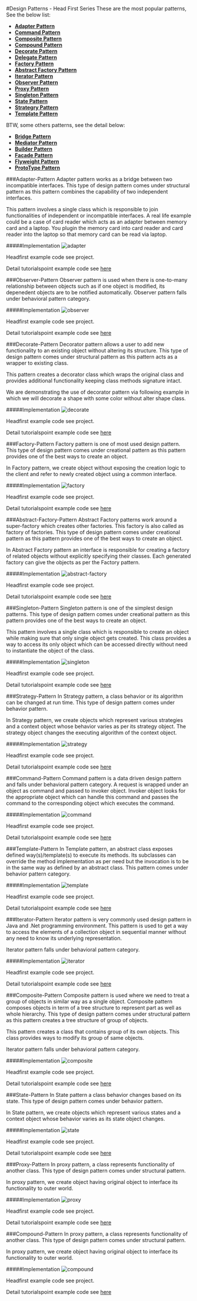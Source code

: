 #Design Patterns - Head First Series
These are the most popular patterns, See the below list:

* **[Adapter Pattern](#adapter-pattern)**
* **[Command Pattern](#command-pattern)**
* **[Composite Pattern](#composite-pattern)**
* **[Compound Pattern](#compound-pattern)**
* **[Decorate Pattern](#decorate-pattern)**
* **[Delegate Pattern](#delegate-pattern)**
* **[Factory Pattern](#factory-pattern)**
* **[Abstract Factory Pattern](#abstract-factory-pattern)**
* **[Iterator Pattern](#iterator-pattern)**
* **[Observer Pattern](#observer-pattern)**
* **[Proxy Pattern](#proxy-pattern)**
* **[Singleton Pattern](#singleton-pattern)**
* **[State Pattern](#state-pattern)**
* **[Strategry Pattern](#strategry-pattern)**
* **[Template Pattern](#template-pattern)**

BTW, some others patterns, see the detail below:
* **[Bridge Pattern](https://www.tutorialspoint.com/design_pattern/bridge_pattern.htm)**
* **[Mediator Pattern](https://www.tutorialspoint.com/design_pattern/mediator_pattern.htm)**
* **[Builder Pattern](https://www.tutorialspoint.com/design_pattern/builder_pattern.htm)**
* **[Facade Pattern](https://www.tutorialspoint.com/design_pattern/facade_pattern.htm)**
* **[Flyweight Pattern](https://www.tutorialspoint.com/design_pattern/flyweight_pattern.htm)**
* **[ProtoType Pattern](https://www.tutorialspoint.com/design_pattern/prototype_pattern.htm)**

###Adapter-Pattern
Adapter pattern works as a bridge between two incompatible interfaces. This type of design pattern comes under structural pattern as this pattern combines the capability of two independent interfaces.

This pattern involves a single class which is responsible to join functionalities of independent or incompatible interfaces. A real life example could be a case of card reader which acts as an adapter between memory card and a laptop. You plugin the memory card into card reader and card reader into the laptop so that memory card can be read via laptop.

#####Implementation
![adapter]

Headfirst example code see project.

Detail tutorialspoint example code see [here](https://www.tutorialspoint.com/design_pattern/adapter_pattern.htm)

###Observer-Pattern
Observer pattern is used when there is one-to-many relationship between objects such as if one object is modified, its depenedent objects are to be notified automatically. Observer pattern falls under behavioral pattern category.

#####Implementation
![observer]

Headfirst example code see project.

Detail tutorialspoint example code see [here](https://www.tutorialspoint.com/design_pattern/observer_pattern.htm)

###Decorate-Pattern
Decorator pattern allows a user to add new functionality to an existing object without altering its structure. This type of design pattern comes under structural pattern as this pattern acts as a wrapper to existing class.

This pattern creates a decorator class which wraps the original class and provides additional functionality keeping class methods signature intact.

We are demonstrating the use of decorator pattern via following example in which we will decorate a shape with some color without alter shape class.

#####Implementation
![decorate]

Headfirst example code see project.

Detail tutorialspoint example code see [here](https://www.tutorialspoint.com/design_pattern/decorator_pattern.htm)

###Factory-Pattern
Factory pattern is one of most used design pattern. This type of design pattern comes under creational pattern as this pattern provides one of the best ways to create an object.

In Factory pattern, we create object without exposing the creation logic to the client and refer to newly created object using a common interface.

#####Implementation
![factory]

Headfirst example code see project.

Detail tutorialspoint example code see [here](https://www.tutorialspoint.com/design_pattern/factory_pattern.htm)

###Abstract-Factory-Pattern
Abstract Factory patterns work around a super-factory which creates other factories. This factory is also called as factory of factories. This type of design pattern comes under creational pattern as this pattern provides one of the best ways to create an object.

In Abstract Factory pattern an interface is responsible for creating a factory of related objects without explicitly specifying their classes. Each generated factory can give the objects as per the Factory pattern.

#####Implementation
![abstract-factory]

Headfirst example code see project.

Detail tutorialspoint example code see [here](https://www.tutorialspoint.com/design_pattern/abstract_factory_pattern.htm)

###Singleton-Pattern
Singleton pattern is one of the simplest design patterns. This type of design pattern comes under creational pattern as this pattern provides one of the best ways to create an object.

This pattern involves a single class which is responsible to create an object while making sure that only single object gets created. This class provides a way to access its only object which can be accessed directly without need to instantiate the object of the class.

#####Implementation
![singleton]

Headfirst example code see project.

Detail tutorialspoint example code see [here](https://www.tutorialspoint.com/design_pattern/singleton_pattern.htm)

###Strategy-Pattern
In Strategy pattern, a class behavior or its algorithm can be changed at run time. This type of design pattern comes under behavior pattern.

In Strategy pattern, we create objects which represent various strategies and a context object whose behavior varies as per its strategy object. The strategy object changes the executing algorithm of the context object.

#####Implementation
![strategy]

Headfirst example code see project.

Detail tutorialspoint example code see [here](https://www.tutorialspoint.com/design_pattern/strategy_pattern.htm)

###Command-Pattern
Command pattern is a data driven design pattern and falls under behavioral pattern category. A request is wrapped under an object as command and passed to invoker object. Invoker object looks for the appropriate object which can handle this command and passes the command to the corresponding object which executes the command.

#####Implementation
![command]

Headfirst example code see project.

Detail tutorialspoint example code see [here](https://www.tutorialspoint.com/design_pattern/command_pattern.htm)

###Template-Pattern
In Template pattern, an abstract class exposes defined way(s)/template(s) to execute its methods. Its subclasses can override the method implementation as per need but the invocation is to be in the same way as defined by an abstract class. This pattern comes under behavior pattern category.

#####Implementation
![template]

Headfirst example code see project.

Detail tutorialspoint example code see [here](https://www.tutorialspoint.com/design_pattern/template_pattern.htm)

###Iterator-Pattern
Iterator pattern is very commonly used design pattern in Java and .Net programming environment. This pattern is used to get a way to access the elements of a collection object in sequential manner without any need to know its underlying representation.

Iterator pattern falls under behavioral pattern category.

#####Implementation
![iterator]

Headfirst example code see project.

Detail tutorialspoint example code see [here](https://www.tutorialspoint.com/design_pattern/iterator_pattern.htm)

###Composite-Pattern
Composite pattern is used where we need to treat a group of objects in similar way as a single object. Composite pattern composes objects in term of a tree structure to represent part as well as whole hierarchy. This type of design pattern comes under structural pattern as this pattern creates a tree structure of group of objects.

This pattern creates a class that contains group of its own objects. This class provides ways to modify its group of same objects.

Iterator pattern falls under behavioral pattern category.

#####Implementation
![composite]

Headfirst example code see project.

Detail tutorialspoint example code see [here](https://www.tutorialspoint.com/design_pattern/composite_pattern.htm)

###State-Pattern
In State pattern a class behavior changes based on its state. This type of design pattern comes under behavior pattern.

In State pattern, we create objects which represent various states and a context object whose behavior varies as its state object changes.

#####Implementation
![state]

Headfirst example code see project.

Detail tutorialspoint example code see [here](https://www.tutorialspoint.com/design_pattern/state_pattern.htm)

###Proxy-Pattern
In proxy pattern, a class represents functionality of another class. This type of design pattern comes under structural pattern.

In proxy pattern, we create object having original object to interface its functionality to outer world.

#####Implementation
![proxy]

Headfirst example code see project.

Detail tutorialspoint example code see [here](https://www.tutorialspoint.com/design_pattern/proxy_pattern.htm)

###Compound-Pattern
In proxy pattern, a class represents functionality of another class. This type of design pattern comes under structural pattern.

In proxy pattern, we create object having original object to interface its functionality to outer world.

#####Implementation
![compound]

Headfirst example code see project.

Detail tutorialspoint example code see [here](https://www.tutorialspoint.com/design_pattern/proxy_pattern.htm)

[adapter]: img/adapter_pattern_uml_diagram.jpg
[observer]: img/observer_pattern_uml_diagram.jpg
[decorate]: img/decorator_pattern_uml_diagram.jpg
[factory]: img/factory_pattern_uml_diagram.jpg
[abstract-factory]: img/abstractfactory_pattern_uml_diagram.jpg
[singleton]: img/singleton_pattern_uml_diagram.jpg
[strategy]: img/strategy_pattern_uml_diagram.jpg
[command]: img/command_pattern_uml_diagram.jpg
[template]: img/template_pattern_uml_diagram.jpg
[iterator]: img/iterator_pattern_uml_diagram.jpg
[composite]: img/composite_pattern_uml_diagram.jpg
[state]: img/state_pattern_uml_diagram.jpg
[proxy]: img/proxy_pattern_uml_diagram.jpg
[compound]: img/proxy_pattern_uml_diagram.jpg
